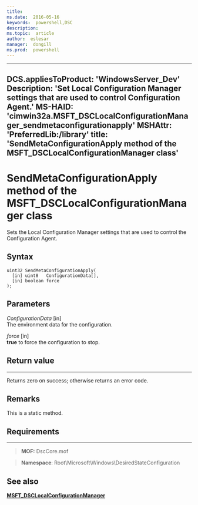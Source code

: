 ```yaml
---
title:  
ms.date:  2016-05-16
keywords:  powershell,DSC
description:  
ms.topic:  article
author:  eslesar
manager:  dongill
ms.prod:  powershell
---
```


---
DCS.appliesToProduct: 'WindowsServer\_Dev'
Description: 'Set Local Configuration Manager settings that are used to control Configuration Agent.'
MS-HAID: 'cimwin32a.MSFT_DSCLocalConfigurationManager\_sendmetaconfigurationapply'
MSHAttr: 'PreferredLib:/library'
title: 'SendMetaConfigurationApply method of the MSFT_DSCLocalConfigurationManager class'
---

# SendMetaConfigurationApply method of the MSFT_DSCLocalConfigurationManager class

Sets the Local Configuration Manager settings that are used to control the Configuration Agent.

Syntax
------

```mof
uint32 SendMetaConfigurationApply(
  [in] uint8   ConfigurationData[],
  [in] boolean force
);
```

Parameters
----------

*ConfigurationData* \[in\]  
The environment data for the configuration.

*force* \[in\]  
**true** to force the configuration to stop.

## Return value
------------

Returns zero on success; otherwise returns an error code.

## Remarks

This is a static method.

## Requirements
------------
>**MOF:** DscCore.mof

>**Namespace**: Root\Microsoft\Windows\DesiredStateConfiguration


## See also


[**MSFT_DSCLocalConfigurationManager**](msft-dsclocalconfigurationmanager.md)


 

 



